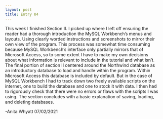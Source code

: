 ```yaml
---
layout: post
title: Entry 04
---
```

This week I finished Section II.  I picked up where I left off ensuring the reader had a thorough introduction the MySQL Workbench’s menus and layouts.  Using clearly worded instructions and screenshots to mirror their own view of the program.  This process was somewhat time consuming because MySQL Workbench’s interface only partially mirrors that of Microsoft Access, so to some extent I have to make my own decisions about what information is relevant to include in the tutorial and what isn’t.  The final portion of section II centered around the Northwind database as an introductory database to load and handle within the program.  Within Microsoft Access this database is included by default.  But in the case of MySQL Workbench I had to track down two freely available scripts on the internet, one to build the database and one to stock it with data.  I then had to rigorously check that there were no errors or flaws with the scripts I was using.  The section concludes with a basic explanation of saving, loading, and deleting databases.

-Anita Whyatt
07/02/2021
